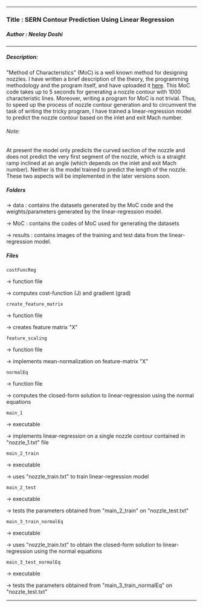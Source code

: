 ---------------------------

### Title : SERN Contour Prediction Using Linear Regression

##### Author : Neelay Doshi

---------------------------

##### Description:
"Method of Characteristics" (MoC) is a well known method for designing nozzles. I have written a brief description of the theory, the programming methodology and the program itself, and have uploaded it [here](https://github.com/neelaydoshi/nozzle-design-using-MoC). This MoC code takes up to 5 seconds for generating a nozzle contour with 1000 characteristic lines. Moreover, writing a program for MoC is not trivial. Thus, to speed up the process of nozzle contour generation and to circumvent the task of writing the tricky program, I have trained a linear-regression model to predict the nozzle contour based on the inlet and exit Mach number. 

###### Note: 
At present the model only predicts the curved section of the nozzle and does not predict the very first segment of the nozzle, which is a straight ramp inclined at an angle (which depends on the inlet and exit Mach number). Neither is the model trained to predict the length of the nozzle. These two aspects will be implemented in the later versions soon.

##### Folders
-> data	: contains the datasets generated by the MoC code and the weights/parameters generated by the linear-regression model.

-> MoC		: contains the codes of MoC used for generating the datasets

-> results 	: contains images of the training and test data from the linear-regression model.

##### Files

`costFuncReg`

-> function file 

-> computes cost-function (J) and gradient (grad)

`create_feature_matrix`

-> function file 

-> creates feature matrix "X"

`feature_scaling`

-> function file 

-> implements mean-normalization on feature-matrix "X" 

`normalEq`

-> function file 

-> computes the closed-form solution to linear-regression using the normal equations

`main_1`

-> executable

-> implements linear-regression on a single nozzle contour contained in "nozzle_1.txt" file

`main_2_train`

-> executable

-> uses "nozzle_train.txt" to train linear-regression model

`main_2_test`

-> executable

-> tests the parameters obtained from "main_2_train" on "nozzle_test.txt"

`main_3_train_normalEq`

-> executable

-> uses "nozzle_train.txt" to obtain the closed-form solution to linear-regression using the normal equations

`main_3_test_normalEq`

-> executable

-> tests the parameters obtained from "main_3_train_normalEq" on "nozzle_test.txt"

---------------------------















